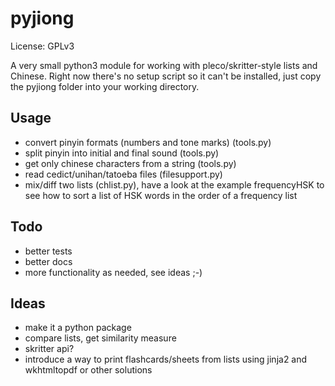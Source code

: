 # pyjiong

License: GPLv3

A very small python3 module for working with pleco/skritter-style lists and Chinese. Right now there's no setup script so it can't be installed, just copy the pyjiong folder into your working directory.

## Usage

- convert pinyin formats (numbers and tone marks) (tools.py)
- split pinyin into initial and final sound (tools.py)
- get only chinese characters from a string (tools.py)
- read cedict/unihan/tatoeba files (filesupport.py)
- mix/diff two lists (chlist.py), have a look at the example frequencyHSK to see how to sort a list of HSK words in the order of a frequency list

## Todo

- better tests
- better docs
- more functionality as needed, see ideas ;-)

## Ideas

- make it a python package
- compare lists, get similarity measure
- skritter api?
- introduce a way to print flashcards/sheets from lists using jinja2 and wkhtmltopdf or other solutions
